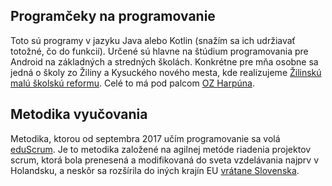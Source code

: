 ## Programčeky na programovanie

Toto sú programy v jazyku Java alebo Kotlin (snažím sa ich udržiavať totožné, čo do funkcií). Určené sú hlavne na štúdium programovania pre Android na základných a stredných školách. Konkrétne pre mňa osobne sa jedná o školy zo Žiliny a Kysuckého nového mesta, kde realizujeme [Žilinskú malú školskú reformu](http://skolskareforma.sk). Celé to má pod palcom [OZ Harpúna](http://harpuna.sk).

## Metodika vyučovania

Metodika, ktorou od septembra 2017 učím programovanie sa volá [eduScrum](http://eduscrum.nl). Je to metodika založené na agilnej metóde riadenia projektov scrum, ktorá bola prenesená a modifikovaná do sveta vzdelávania najprv v Holandsku, a neskôr sa rozšírila do iných krajín EU [vrátane Slovenska](https://www.facebook.com/groups/1678466832437147/).
